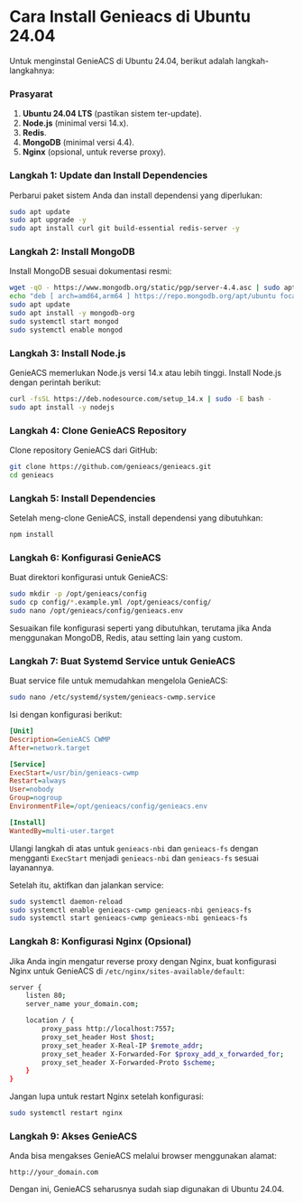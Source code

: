# Cara Install Genieacs di Ubuntu 24.04
Untuk menginstal GenieACS di Ubuntu 24.04, berikut adalah langkah-langkahnya:

### Prasyarat
1. **Ubuntu 24.04 LTS** (pastikan sistem ter-update).
2. **Node.js** (minimal versi 14.x).
3. **Redis**.
4. **MongoDB** (minimal versi 4.4).
5. **Nginx** (opsional, untuk reverse proxy).

### Langkah 1: Update dan Install Dependencies
Perbarui paket sistem Anda dan install dependensi yang diperlukan:
```bash
sudo apt update
sudo apt upgrade -y
sudo apt install curl git build-essential redis-server -y
```

### Langkah 2: Install MongoDB
Install MongoDB sesuai dokumentasi resmi:
```bash
wget -qO - https://www.mongodb.org/static/pgp/server-4.4.asc | sudo apt-key add -
echo "deb [ arch=amd64,arm64 ] https://repo.mongodb.org/apt/ubuntu focal/mongodb-org/4.4 multiverse" | sudo tee /etc/apt/sources.list.d/mongodb-org-4.4.list
sudo apt update
sudo apt install -y mongodb-org
sudo systemctl start mongod
sudo systemctl enable mongod
```

### Langkah 3: Install Node.js
GenieACS memerlukan Node.js versi 14.x atau lebih tinggi. Install Node.js dengan perintah berikut:
```bash
curl -fsSL https://deb.nodesource.com/setup_14.x | sudo -E bash -
sudo apt install -y nodejs
```

### Langkah 4: Clone GenieACS Repository
Clone repository GenieACS dari GitHub:
```bash
git clone https://github.com/genieacs/genieacs.git
cd genieacs
```

### Langkah 5: Install Dependencies
Setelah meng-clone GenieACS, install dependensi yang dibutuhkan:
```bash
npm install
```

### Langkah 6: Konfigurasi GenieACS
Buat direktori konfigurasi untuk GenieACS:
```bash
sudo mkdir -p /opt/genieacs/config
sudo cp config/*.example.yml /opt/genieacs/config/
sudo nano /opt/genieacs/config/genieacs.env
```

Sesuaikan file konfigurasi seperti yang dibutuhkan, terutama jika Anda menggunakan MongoDB, Redis, atau setting lain yang custom.

### Langkah 7: Buat Systemd Service untuk GenieACS
Buat service file untuk memudahkan mengelola GenieACS:
```bash
sudo nano /etc/systemd/system/genieacs-cwmp.service
```

Isi dengan konfigurasi berikut:
```ini
[Unit]
Description=GenieACS CWMP
After=network.target

[Service]
ExecStart=/usr/bin/genieacs-cwmp
Restart=always
User=nobody
Group=nogroup
EnvironmentFile=/opt/genieacs/config/genieacs.env

[Install]
WantedBy=multi-user.target
```

Ulangi langkah di atas untuk `genieacs-nbi` dan `genieacs-fs` dengan mengganti `ExecStart` menjadi `genieacs-nbi` dan `genieacs-fs` sesuai layanannya.

Setelah itu, aktifkan dan jalankan service:
```bash
sudo systemctl daemon-reload
sudo systemctl enable genieacs-cwmp genieacs-nbi genieacs-fs
sudo systemctl start genieacs-cwmp genieacs-nbi genieacs-fs
```

### Langkah 8: Konfigurasi Nginx (Opsional)
Jika Anda ingin mengatur reverse proxy dengan Nginx, buat konfigurasi Nginx untuk GenieACS di `/etc/nginx/sites-available/default`:
```bash
server {
    listen 80;
    server_name your_domain.com;

    location / {
        proxy_pass http://localhost:7557;
        proxy_set_header Host $host;
        proxy_set_header X-Real-IP $remote_addr;
        proxy_set_header X-Forwarded-For $proxy_add_x_forwarded_for;
        proxy_set_header X-Forwarded-Proto $scheme;
    }
}
```

Jangan lupa untuk restart Nginx setelah konfigurasi:
```bash
sudo systemctl restart nginx
```

### Langkah 9: Akses GenieACS
Anda bisa mengakses GenieACS melalui browser menggunakan alamat:
```
http://your_domain.com
```

Dengan ini, GenieACS seharusnya sudah siap digunakan di Ubuntu 24.04.
